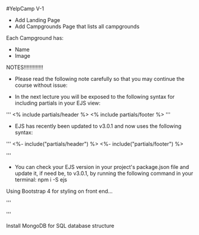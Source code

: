 #YelpCamp V-1

* Add Landing Page
* Add Campgrounds Page that lists all campgrounds

Each Campground has:
* Name
* Image


NOTES!!!!!!!!!!!!!

* Please read the following note carefully so that you may continue the course without issue:

* In the next lecture you will be exposed to the following syntax for including partials in your EJS view:

'''
<% include partials/header %>
<% include partials/footer %>
'''

* EJS has recently been updated to v3.0.1 and now uses the following syntax:

'''
<%- include("partials/header") %>
<%- include("partials/footer") %>

'''
* You can check your EJS version in your project's package.json file and update it, if need be, to v3.0.1, by running the following command in your terminal: npm i -S ejs


Using Bootstrap 4 for styling on front end...

'''
<link rel="stylesheet" href="https://stackpath.bootstrapcdn.com/bootstrap/4.4.1/css/bootstrap.min.css" integrity="sha384-Vkoo8x4CGsO3+Hhxv8T/Q5PaXtkKtu6ug5TOeNV6gBiFeWPGFN9MuhOf23Q9Ifjh" crossorigin="anonymous">
'''

Install MongoDB for SQL database structure
